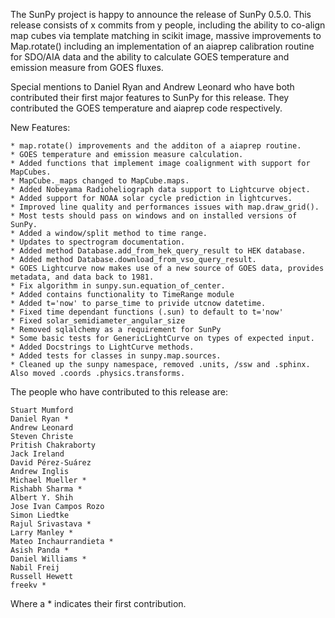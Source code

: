 The SunPy project is happy to announce the release of SunPy 0.5.0.
This release consists of x commits from y people, including the ability to
co-align map cubes via template matching in scikit image, massive improvements
to Map.rotate() including an implementation of an aiaprep calibration routine for
SDO/AIA data and the ability to calculate GOES temperature and emission
measure from GOES fluxes.

Special mentions to Daniel Ryan and Andrew Leonard who have both contributed
their first major features to SunPy for this release. They contributed the
GOES temperature and aiaprep code respectively.

New Features:

    * map.rotate() improvements and the additon of a aiaprep routine.
    * GOES temperature and emission measure calculation.
    * Added functions that implement image coalignment with support for MapCubes.
    * MapCube._maps changed to MapCube.maps.
    * Added Nobeyama Radioheliograph data support to Lightcurve object.
    * Added support for NOAA solar cycle prediction in lightcurves.
    * Improved line quality and performances issues with map.draw_grid().
    * Most tests should pass on windows and on installed versions of SunPy.
    * Added a window/split method to time range.
    * Updates to spectrogram documentation.
    * Added method Database.add_from_hek_query_result to HEK database.
    * Added method Database.download_from_vso_query_result.
    * GOES Lightcurve now makes use of a new source of GOES data, provides metadata, and data back to 1981.
    * Fix algorithm in sunpy.sun.equation_of_center.
    * Added contains functionality to TimeRange module
    * Added t='now' to parse_time to privide utcnow datetime.
    * Fixed time dependant functions (.sun) to default to t='now'
    * Fixed solar_semidiameter_angular_size
    * Removed sqlalchemy as a requirement for SunPy
    * Some basic tests for GenericLightCurve on types of expected input.
    * Added Docstrings to LightCurve methods.
    * Added tests for classes in sunpy.map.sources.
    * Cleaned up the sunpy namespace, removed .units, /ssw and .sphinx. Also moved .coords .physics.transforms.

The people who have contributed to this release are:

    Stuart Mumford
    Daniel Ryan *
    Andrew Leonard
    Steven Christe
    Pritish Chakraborty
    Jack Ireland
    David Pérez-Suárez
    Andrew Inglis
    Michael Mueller *
    Rishabh Sharma *
    Albert Y. Shih
    Jose Ivan Campos Rozo
    Simon Liedtke
    Rajul Srivastava *
    Larry Manley *
    Mateo Inchaurrandieta *
    Asish Panda *
    Daniel Williams *
    Nabil Freij
    Russell Hewett
    freekv *

Where a * indicates their first contribution.
